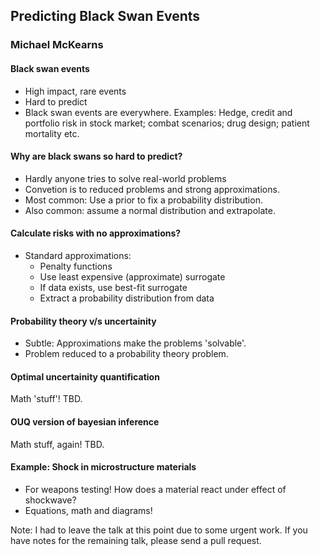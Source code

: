 ## Predicting Black Swan Events
### Michael McKearns

#### Black swan events
* High impact, rare events
* Hard to predict
* Black swan events are everywhere. Examples: Hedge, credit and portfolio risk in stock market; combat scenarios; drug design; patient mortality etc. 

#### Why are black swans so hard to predict?
* Hardly anyone tries to solve real-world problems
* Convetion is to reduced problems and strong approximations.
* Most common: Use a prior to fix a probability distribution.
* Also common: assume a normal distribution and extrapolate.

#### Calculate risks with no approximations?
* Standard approximations:
	* Penalty functions
	* Use least expensive (approximate) surrogate
	* If data exists, use best-fit surrogate
	* Extract a probability distribution from data

#### Probability theory v/s uncertainity
* Subtle: Approximations make the problems 'solvable'.
* Problem reduced to a probability theory problem.

#### Optimal uncertainity quantification
Math 'stuff'! TBD.

#### OUQ version of bayesian inference
Math stuff, again! TBD.

#### Example: Shock in microstructure materials
* For weapons testing! How does a material react under effect of shockwave?
* Equations, math and diagrams!

Note: I had to leave the talk at this point due to some urgent work. If you have notes for the remaining talk, please send a pull request.